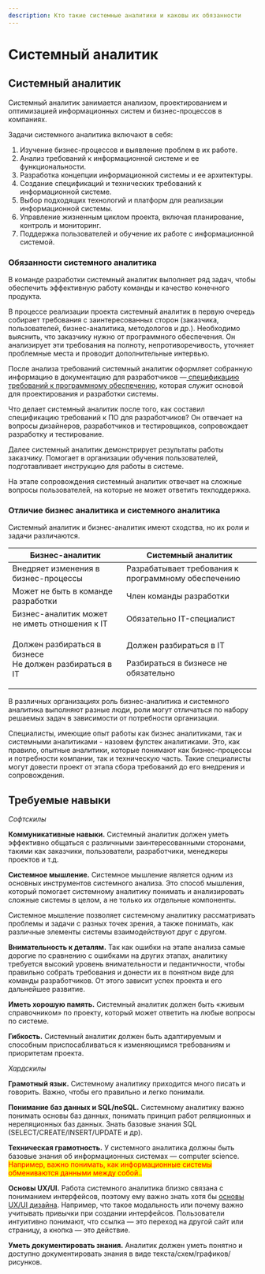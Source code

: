 ```yaml
---
description: Кто такие системные аналитики и каковы их обязанности
---
```


# Системный аналитик

## Системный аналитик

Системный аналитик занимается анализом, проектированием и оптимизацией информационных систем и бизнес-процессов в компаниях.

Задачи системного аналитика включают в себя:

1. Изучение бизнес-процессов и выявление проблем в их работе.
2. Анализ требований к информационной системе и ее функциональности.
3. Разработка концепции информационной системы и ее архитектуры.
4. Создание спецификаций и технических требований к информационной системе.
5. Выбор подходящих технологий и платформ для реализации информационной системы.
6. Управление жизненным циклом проекта, включая планирование, контроль и мониторинг.
7. Поддержка пользователей и обучение их работе с информационной системой.

### Обязанности системного аналитика

В команде разработки системный аналитик выполняет ряд задач, чтобы обеспечить эффективную работу команды и качество конечного продукта.

В процессе реализации проекта системный аналитик в первую очередь собирает требования с заинтересованных сторон (заказчика, пользователей, бизнес-аналитика, методологов и др.). Необходимо выяснить, что заказчику нужно от программного обеспечения. Он анализирует эти требования на полноту, непротиворечивость, уточняет проблемные места и проводит дополнительные интервью.&#x20;

После анализа требований системный аналитик оформляет собранную информацию в документацию для разработчиков —[ спецификацию требований к программному обеспечению](../basic\_knowledge/specifikaciya-trebovanii-k-programmnomu-obespecheniyu.md), которая служит основой для проектирования и разработки системы.

Что делает системный аналитик после того, как составил спецификацию требований к ПО для разработчиков? Он отвечает на вопросы дизайнеров, разработчиков и тестировщиков, сопровождает разработку и тестирование.&#x20;

Далее системный аналитик демонстрирует результаты работы заказчику. Помогает в организации обучения пользователей, подготавливает инструкцию для работы в системе.

На этапе сопровождения системный аналитик отвечает на сложные вопросы пользователей, на которые не может ответить техподдержка.

### Отличие бизнес аналитика и системного аналитика

Системный аналитик и бизнес-аналитик имеют сходства, но их роли и задачи различаются.

| **Бизнес-аналитик**                                               | **Системный аналитик**                                                    |
| ----------------------------------------------------------------- | ------------------------------------------------------------------------- |
| Внедряет изменения в бизнес-процессы                              | Разрабатывает требования к программному обеспечению                       |
| Может не быть в команде разработки                                | Член команды разработки                                                   |
| Бизнес-аналитик может не иметь отношения к IT                     | Обязательно IT-специалист                                                 |
| <p>Должен разбираться в бизнесе<br>Не должен разбираться в IT</p> | <p>Должен разбираться в IT</p><p>Разбираться в бизнесе не обязательно</p> |



В различных организациях роль бизнес-аналитика и системного аналитика выполняют разные люди, роли могут отличаться по набору решаемых задач в зависимости от потребности организации.&#x20;

Специалисты, имеющие опыт работы как бизнес аналитиками, так и системными аналитиками - назовем фулстек аналитиками. Это, как правило, опытные аналитики, которые понимают как бизнес-процессы и потребности компании, так и техническую часть. Такие специалисты могут довести проект от этапа сбора требований до его внедрения и сопровождения.

## Требуемые навыки

_Софтскилы_

**Коммуникативные навыки.** Системный аналитик должен уметь эффективно общаться с различными заинтересованными сторонами, такими как заказчики, пользователи, разработчики, менеджеры проектов и т.д.

**Системное мышление.** Системное мышление является одним из основных инструментов системного анализа. Это способ мышления, который помогает системному аналитику понимать и анализировать сложные системы в целом, а не только их отдельные компоненты.

Системное мышление позволяет системному аналитику рассматривать проблемы и задачи с разных точек зрения, а также понимать, как различные элементы системы взаимодействуют друг с другом.&#x20;

**Внимательность к деталям.** Так как ошибки на этапе анализа самые дорогие по сравнению с ошибками на других этапах, аналитику требуется высокий уровень внимательности и педантичности, чтобы правильно собрать требования и донести их в понятном виде для команды разработчиков. От этого зависит успех проекта и его дальнейшее развитие.

**Иметь хорошую память.** Системный аналитик должен быть «живым справочником» по проекту, который может ответить на любые вопросы по системе.&#x20;

**Гибкость.** Cистемный аналитик должен быть адаптируемым и способным приспосабливаться к изменяющимся требованиям и приоритетам проекта.

_Хардскилы_

**Грамотный язык.** Системному аналитику приходится много писать и говорить. Важно, чтобы его правильно и легко понимали.

**Понимание баз данных и SQL/noSQL.** Системному аналитику важно понимать основы баз данных, понимать принцип работ реляционных и нереляционных баз данных. Знать базовые знания SQL (SELECT/CREATE/INSERT/UPDATE и др).

**Техническая грамотность.** У системного аналитика должны быть базовые знания об информационных системах — computer science. <mark style="color:red;">Например, важно понимать, как информационные системы обмениваются данными между собой..</mark>

**Основы UX/UI.** Работа системного аналитика близко связана с пониманием интерфейсов, поэтому ему важно знать хотя бы [основы UX/UI дизайна](https://practicum.yandex.ru/blog/chto-takoe-ux-ui-dizayn/). Например, что такое модальность или почему важно учитывать привычки при создании интерфейсов. Пользователи интуитивно понимают, что ссылка — это переход на другой сайт или страницу, а кнопка — это действие.

**Уметь документировать знания.** Аналитик должен уметь понятно и доступно документировать знания в виде текста/схем/графиков/рисунков.

###



###



